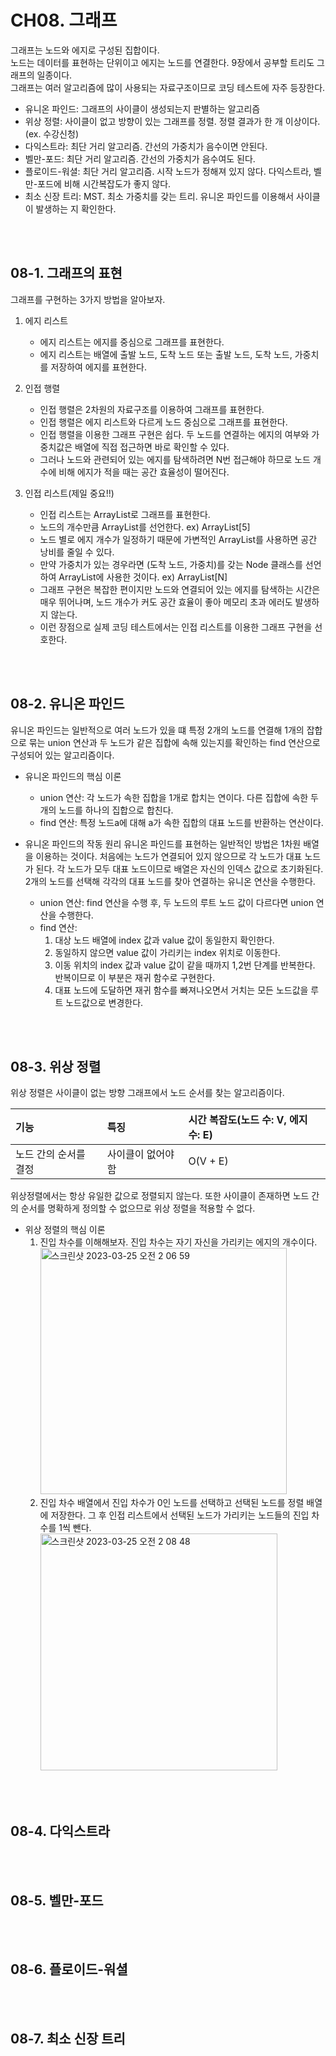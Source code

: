# CH08. 그래프
그래프는 노드와 에지로 구성된 집합이다.  
노드는 데이터를 표현하는 단위이고 에지는 노드를 연결한다. 9장에서 공부할 트리도 그래프의 일종이다.  
그래프는 여러 알고리즘에 많이 사용되는 자료구조이므로 코딩 테스트에 자주 등장한다.  

- 유니온 파인드: 그래프의 사이클이 생성되는지 판별하는 알고리즘
- 위상 정렬: 사이클이 없고 방향이 있는 그래프를 정렬. 정렬 결과가 한 개 이상이다. (ex. 수강신청)
- 다익스트라: 최단 거리 알고리즘. 간선의 가중치가 음수이면 안된다.
- 벨만-포드: 최단 거리 알고리즘. 간선의 가중치가 음수여도 된다.
- 플로이드-워셜: 최단 거리 알고리즘. 시작 노드가 정해져 있지 않다. 다익스트라, 벨만-포드에 비해 시간복잡도가 좋지 않다.
- 최소 신장 트리: MST. 최소 가중치를 갖는 트리. 유니온 파인드를 이용해서 사이클이 발생하는 지 확인한다.

<br><br>

## 08-1. 그래프의 표현
그래프를 구현하는 3가지 방법을 알아보자.  

1. 에지 리스트
   - 에지 리스트는 에지를 중심으로 그래프를 표현한다.  
   - 에지 리스트는 배열에 출발 노드, 도착 노드 또는 출발 노드, 도착 노드, 가중치를 저장하여 에지를 표현한다.

2. 인접 행렬
   - 인접 행렬은 2차원의 자료구조를 이용하여 그래프를 표현한다.
   - 인접 행렬은 에지 리스트와 다르게 노드 중심으로 그래프를 표현한다.  
   - 인접 행렬을 이용한 그래프 구현은 쉽다. 두 노드를 연결하는 에지의 여부와 가중치값은 배열에 직접 접근하면 바로 확인할 수 있다.
   - 그러나 노드와 관련되어 있는 에지를 탐색하려면 N번 접근해야 하므로 노드 개수에 비해 에지가 적을 때는 공간 효율성이 떨어진다.

3. 인접 리스트(제일 중요!!)
   - 인접 리스트는 ArrayList로 그래프를 표현한다.
   - 노드의 개수만큼 ArrayList를 선언한다. ex) ArrayList<Integer>[5]
   - 노드 별로 에지 개수가 일정하기 때문에 가변적인 ArrayList를 사용하면 공간 낭비를 줄일 수 있다.
   - 만약 가중치가 있는 경우라면 (도착 노드, 가중치)를 갖는 Node 클래스를 선언하여 ArrayList에 사용한 것이다.  ex) ArrayList<Node>[N]
   - 그래프 구현은 복잡한 편이지만 노드와 연결되어 있는 에지를 탐색하는 시간은 매우 뛰어나며, 노드 개수가 커도 공간 효율이 좋아 메모리 초과 에러도 발생하지 않는다.
   - 이런 장점으로 실제 코딩 테스트에서는 인접 리스트를 이용한 그래프 구현을 선호한다.  


<br><br>

## 08-2. 유니온 파인드
유니온 파인드는 일반적으로 여러 노드가 있을 떄 특정 2개의 노드를 연결해 1개의 잡합으로 묶는 union 연산과 두 노드가 같은 집합에 속해 있는지를 확인하는 find 연산으로 구성되어 있는 알고리즘이다.  

- 유니온 파인드의 핵심 이론
  - union 연산: 각 노드가 속한 집합을 1개로 합치는 연이다. 다른 집합에 속한 두 개의 노드를 하나의 집합으로 합친다.
  - find 연산: 특정 노드a에 대해 a가 속한 집합의 대표 노드를 반환하는 연산이다. 

- 유니온 파인드의 작동 원리
  유니온 파인드를 표현하는 일반적인 방법은 1차원 배열을 이용하는 것이다. 처음에는 노드가 연결되어 있지 않으므로 각 노드가 대표 노드가 된다. 각 노드가 모두 대표 노드이므로 배열은 자신의 인덱스 값으로 초기화된다.
  2개의 노드를 선택해 각각의 대표 노드를 찾아 연결하는 유니온 연산을 수행한다.
  - union 연산:
    find 연산을 수행 후, 두 노드의 루트 노드 값이 다르다면 union 연산을 수행한다.
  - find 연산: 
    1. 대상 노드 배열에 index 값과 value 값이 동일한지 확인한다.
    2. 동일하지 않으면 value 값이 가리키는 index 위치로 이동한다.
    3. 이동 위치의 index 값과 value 값이 같을 때까지 1,2번 단계를 반복한다. 반복이므로 이 부분은 재귀 함수로 구현한다.
    4. 대표 노드에 도달하면 재귀 함수를 빠져나오면서 거치는 모든 노드값을 루트 노드값으로 변경한다.


<br><br>

## 08-3. 위상 정렬
위상 정렬은 사이클이 없는 방향 그래프에서 노드 순서를 찾는 알고리즘이다.  

|기능|특징|시간 복잡도(노드 수: V, 에지 수: E)|
|:---|:---|:---|
|노드 간의 순서를 결정|사이클이 없어야 함|O(V + E)|

위상정렬에서는 항상 유일한 값으로 정렬되지 않는다. 또한 사이클이 존재하면 노드 간의 순서를 명확하게 정의할 수 없으므로 위상 정렬을 적용할 수 없다.  

- 위상 정렬의 핵심 이론
  1. 진입 차수를 이해해보자. 진입 차수는 자기 자신을 가리키는 에지의 개수이다.  
     <img width="394" alt="스크린샷 2023-03-25 오전 2 06 59" src="https://user-images.githubusercontent.com/54930365/227593409-bd85326e-498f-4ddd-8e0a-20851d7ce9e7.png">
  2. 진입 차수 배열에서 진입 차수가 0인 노드를 선택하고 선택된 노드를 정렬 배열에 저장한다. 그 후 인접 리스트에서 선택된 노드가 가리키는 노드들의 진입 차수를 1씩 뺀다.  
     <img width="379" alt="스크린샷 2023-03-25 오전 2 08 48" src="https://user-images.githubusercontent.com/54930365/227593796-181e3939-f8d8-4a6b-ab91-842d77467426.png">


<br><br>

## 08-4. 다익스트라


<br><br>

## 08-5. 벨만-포드


<br><br>

## 08-6. 플로이드-워셜


<br><br>

## 08-7. 최소 신장 트리  

